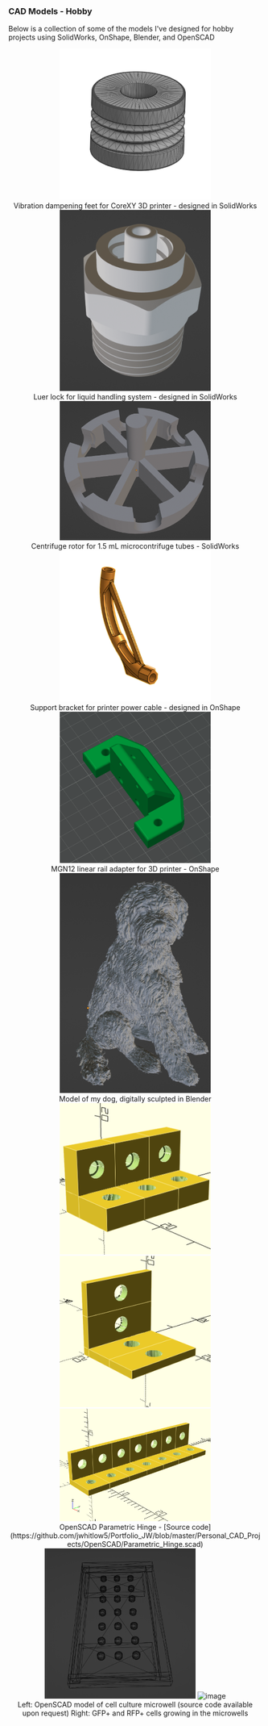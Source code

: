 ### CAD Models - Hobby
Below is a collection of some of the models I've designed for hobby projects using SolidWorks, OnShape, Blender, and OpenSCAD

<div align="center">
<img width="300" alt="" src="https://github.com/jwhitlow5/Portfolio_JW/blob/master/Personal_CAD_Projects/imgs/10.png">
  
<div align="center">Vibration dampening feet for CoreXY 3D printer - designed in SolidWorks
<div align="center">
<img width="300" alt="" src="https://github.com/jwhitlow5/Portfolio_JW/blob/master/Personal_CAD_Projects/imgs/3.png">
  
<div align="center">Luer lock for liquid handling system - designed in SolidWorks
<div align="center">
<img width="300" alt="" src="https://github.com/jwhitlow5/Portfolio_JW/blob/master/Personal_CAD_Projects/imgs/4.png">
  
<div align="center">Centrifuge rotor for 1.5 mL microcontrifuge tubes - SolidWorks
<div align="center">
<img width="300" alt="" src="https://github.com/jwhitlow5/Portfolio_JW/blob/master/Personal_CAD_Projects/imgs/9.png">
  
<div align="center">Support bracket for printer power cable - designed in OnShape
<div align="center">
<img width="300" alt="" src="https://github.com/jwhitlow5/Portfolio_JW/blob/master/Personal_CAD_Projects/imgs/11.png">
  
<div align="center">MGN12 linear rail adapter for 3D printer - OnShape
<div align="center">
<img width="300" alt="" src="https://github.com/jwhitlow5/Portfolio_JW/blob/master/Personal_CAD_Projects/imgs/5.png">
  
<div align="center">Model of my dog, digitally sculpted in Blender

<img width="300" alt="" src="https://github.com/jwhitlow5/Portfolio_JW/blob/master/Personal_CAD_Projects/OpenSCAD/Parametric_hinge1.png">
<img width="300" alt="" src="https://github.com/jwhitlow5/Portfolio_JW/blob/master/Personal_CAD_Projects/OpenSCAD/Parametric_hinge2.png">
<img width="300" alt="" src="https://github.com/jwhitlow5/Portfolio_JW/blob/master/Personal_CAD_Projects/OpenSCAD/Parametric_hinge3.png">

<div align="center">OpenSCAD Parametric Hinge - [Source code](https://github.com/jwhitlow5/Portfolio_JW/blob/master/Personal_CAD_Projects/OpenSCAD/Parametric_Hinge.scad)
  
<div align="center">
<img width="300" alt="" src="https://github.com/jwhitlow5/Portfolio_JW/blob/master/Personal_CAD_Projects/imgs/2.png">
<img width="300" alt="image" src="https://github.com/jwhitlow5/Portfolio_JW/assets/9408895/77cb7787-361d-4021-aa55-6093ecef38ff">

<div align="center">Left: OpenSCAD model of cell culture microwell (source code available upon request) Right: GFP+ and RFP+ cells growing in the microwells
  
</div>
